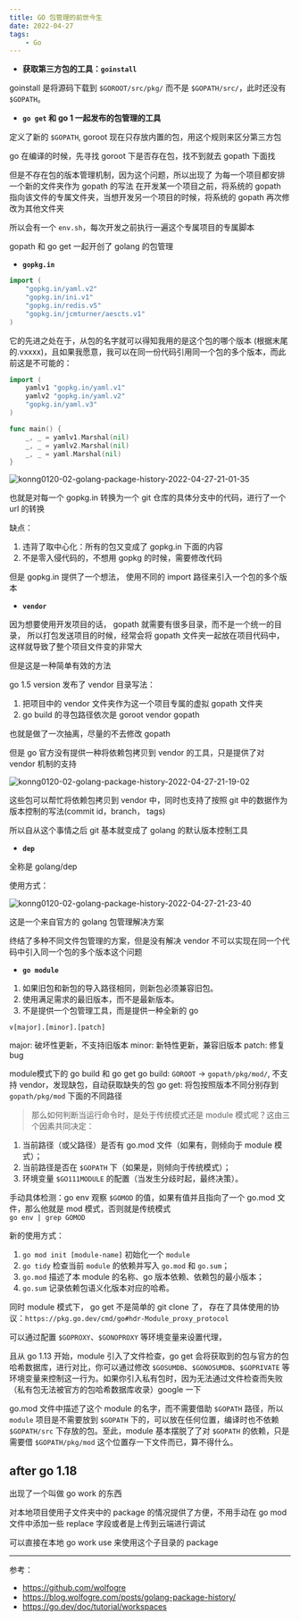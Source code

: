 ```yaml
---
title: GO 包管理的前世今生
date: 2022-04-27
tags:
    - Go
---
```


- **获取第三方包的工具：`goinstall`**

goinstall 是将源码下载到 `$GOROOT/src/pkg/` 而不是 `$GOPATH/src/`，此时还没有 `$GOPATH`。

- **`go get` 和 go 1 一起发布的包管理的工具**

定义了新的 `$GOPATH`, goroot 现在只存放内置的包，用这个规则来区分第三方包 

go 在编译的时候，先寻找 goroot 下是否存在包，找不到就去 gopath 下面找 

但是不存在包的版本管理机制，因为这个问题，所以出现了 为每一个项目都安排一个新的文件夹作为 gopath 的写法
在开发某一个项目之前，将系统的 gopath 指向该文件的专属文件夹，当想开发另一个项目的时候，将系统的 gopath 再次修改为其他文件夹

所以会有一个 `env.sh`，每次开发之前执行一遍这个专属项目的专属脚本

gopath 和 go get 一起开创了 golang 的包管理

- **`gopkg.in`**


``` go
import (
	"gopkg.in/yaml.v2​"
	"gopkg.in/ini.v1​"
	"gopkg.in/redis.v5​"
	"gopkg.in/jcmturner/aescts.v1​"
)
```

它的先进之处在于，从包的名字就可以得知我用的是这个包的哪个版本 (根据末尾的.vxxxx)，且如果我愿意，我可以在同一份代码引用同一个包的多个版本，而此前这是不可能的：


``` go
import (
	yamlv1 "gopkg.in/yaml.v1​"
	yamlv2 "gopkg.in/yaml.v2​"
	"gopkg.in/yaml.v3​"
)

func main() {
	_, _ = yamlv1.Marshal(nil)
	_, _ = yamlv2.Marshal(nil)
	_, _ = yaml.Marshal(nil)
}
```

![konng0120-02-golang-package-history-2022-04-27-21-01-35](https://raw.githubusercontent.com/psychonaut1f/a/main/img/konng0120-02-golang-package-history-2022-04-27-21-01-35.png)

也就是对每一个 gopkg.in 转换为一个 git 仓库的具体分支中的代码，进行了一个 url 的转换  

缺点：
1. 违背了取中心化：所有的包又变成了 gopkg.in 下面的内容
2. 不是零入侵代码的，不想用 gopkg 的时候，需要修改代码 

但是 gopkg.in 提供了一个想法， 使用不同的 import 路径来引入一个包的多个版本 

- **`vendor`**

因为想要使用开发项目的话， gopath 就需要有很多目录，而不是一个统一的目录， 所以打包发送项目的时候，经常会将 gopath 文件夹一起放在项目代码中，这样就导致了整个项目文件变的非常大

但是这是一种简单有效的方法 

go 1.5 version 发布了 vendor 目录写法：

1. 把项目中的 vendor 文件夹作为这一个项目专属的虚拟 gopath 文件夹 
2. go build 的寻包路径依次是 goroot vendor gopath 

也就是做了一次抽离，尽量的不去修改 gopath 

但是 go 官方没有提供一种将依赖包拷贝到 vendor 的工具，只是提供了对 vendor 机制的支持 

![konng0120-02-golang-package-history-2022-04-27-21-19-02](https://raw.githubusercontent.com/psychonaut1f/a/main/img/konng0120-02-golang-package-history-2022-04-27-21-19-02.png)

这些包可以帮忙将依赖包拷贝到 vendor 中，同时也支持了按照 git 中的数据作为版本控制的写法(commit id，branch， tags) 

所以自从这个事情之后 git 基本就变成了 golang 的默认版本控制工具  

- **`dep`**

全称是 golang/dep 

使用方式：

![konng0120-02-golang-package-history-2022-04-27-21-23-40](https://raw.githubusercontent.com/psychonaut1f/a/main/img/konng0120-02-golang-package-history-2022-04-27-21-23-40.png)

这是一个来自官方的 golang 包管理解决方案

终结了多种不同文件包管理的方案，但是没有解决 vendor 不可以实现在同一个代码中引入同一个包的多个版本这个问题 

- **`go module`**

1. 如果旧包和新包的导入路径相同，则新包必须兼容旧包。
2. 使用满足需求的最旧版本，而不是最新版本。
3. 不是提供一个包管理工具，而是提供一种全新的 go 


`v[major].[minor].[patch]`

major: 破坏性更新，不支持旧版本
minor: 新特性更新，兼容旧版本
patch: 修复 bug 

module模式下的 go build 和 go get 
go build: `GOROOT` $\to$ `gopath/pkg/mod/`, 不支持 vendor，发现缺包，自动获取缺失的包
go get: 将包按照版本不同分别存到 `gopath/pkg/mod` 下面的不同路径


> 那么如何判断当运行命令时，是处于传统模式还是 module 模式呢？这由三个因素共同决定：

1. 当前路径（或父路径）是否有 go.mod 文件（如果有，则倾向于 module 模式）；
2. 当前路径是否在 `$GOPATH` 下（如果是，则倾向于传统模式）；
3. 环境变量 `$GO111MODULE` 的配置（当发生分歧时起，最终决策）。

手动具体检测：go env 观察 `$GOMOD` 的值，如果有值并且指向了一个 go.mod 文件，那么他就是 mod 模式，否则就是传统模式  
`go env | grep GOMOD`

新的使用方式：

1. `go mod init [module-name]` 初始化一个 `module`
2. `go tidy` 检查当前 `module` 的依赖并写入 `go.mod` 和 `go.sum`；
3. `go.mod` 描述了本 module 的名称、go 版本依赖、依赖包的最小版本；
4. `​go.sum` 记录依赖包语义化版本对应的哈希。

同时 module 模式下， go get 不是简单的 git clone 了， 存在了具体使用的协议：`https://pkg.go.dev/cmd/go#hdr-Module_proxy_protocol`

可以通过配置 `$GOPROXY`、`$GONOPROXY` 等环境变量来设置代理，

且从 go 1.13 开始，module 引入了文件检查，go get 会将获取到的包与官方的包哈希数据库，进行对比，你可以通过修改 `$GOSUMDB`、`$GONOSUMDB`、`$GOPRIVATE` 等环境变量来控制这一行为。如果你引入私有包时，因为无法通过文件检查而失败（私有包无法被官方的包哈希数据库收录）google 一下

go.mod 文件中描述了这个 module 的名字，而不需要借助 `$GOPATH` 路径，所以 `module` 项目是不需要放到 `$GOPATH` 下的，可以放在任何位置，编译时也不依赖 `$GOPATH/src` 下存放的包。至此，module 基本摆脱了了对 `$GOPATH` 的依赖，只是需要借 `$GOPATH/pkg/mod` 这个位置存一下文件而已，算不得什么。

## after go 1.18 

出现了一个叫做 go work 的东西

对本地项目使用子文件夹中的 package 的情况提供了方便，不用手动在 go mod 文件中添加一些 replace 字段或者是上传到云端进行调试

可以直接在本地 go work use 来使用这个子目录的 package 

---

参考：
- https://github.com/wolfogre
- https://blog.wolfogre.com/posts/golang-package-history/
- https://go.dev/doc/tutorial/workspaces